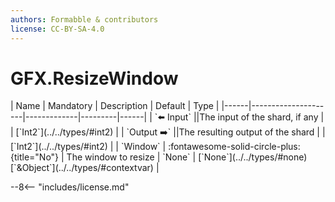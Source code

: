 ```yaml
---
authors: Formabble & contributors
license: CC-BY-SA-4.0
---
```



# GFX.ResizeWindow

<div class="sh-parameters" markdown="1">
| Name | Mandatory | Description | Default | Type |
|------|---------------------|-------------|---------|------|
| `⬅️ Input` ||The input of the shard, if any | | [`Int2`](../../types/#int2) |
| `Output ➡️` ||The resulting output of the shard | | [`Int2`](../../types/#int2) |
| `Window` | :fontawesome-solid-circle-plus:{title="No"}  | The window to resize | `None` | [`None`](../../types/#none)[`&Object`](../../types/#contextvar) |

</div>



--8<-- "includes/license.md"

